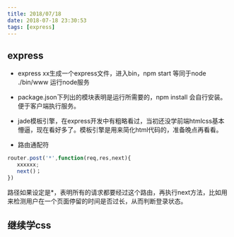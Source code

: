 ```yaml
---
title: 2018/07/18
date: 2018-07-18 23:30:53
tags: [express]
---
```

## express

+ express xx生成一个express文件，进入bin，npm start 等同于node ./bin/www 运行node服务

+ package.json下列出的模块表明是运行所需要的，npm install 会自行安装。便于客户端执行服务。

+ jade模板引擎，在express开发中有粗略看过，当初还没学前端htmlcss基本懵逼，现在看好多了。模板引擎是用来简化html代码的，准备晚点再看看。

+ 路由通配符
```js
router.post('*',function(req,res,next){
   xxxxxx;
   next()；
})
```
 路径如果设定是*，表明所有的请求都要经过这个路由，再执行next方法，比如用来检测用户在一个页面停留的时间是否过长，从而判断登录状态。

## 继续学css